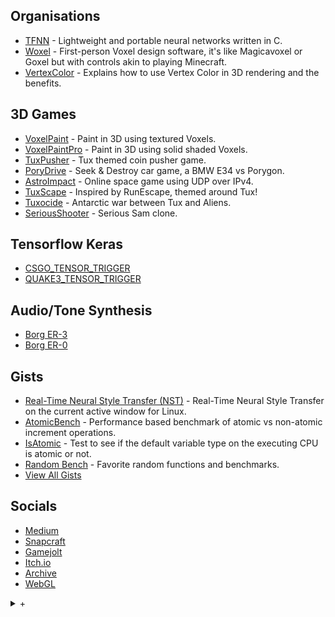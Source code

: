 ## Organisations
* [TFNN](https://github.com/TFNN) - Lightweight and portable neural networks written in C.
* [Woxel](https://github.com/woxels) - First-person Voxel design software, it's like Magicavoxel or Goxel but with controls akin to playing Minecraft.
* [VertexColor](https://github.com/VertexColor) - Explains how to use Vertex Color in 3D rendering and the benefits.

## 3D Games
* [VoxelPaint](https://github.com/mrbid/VoxelPaint) - Paint in 3D using textured Voxels.
* [VoxelPaintPro](https://github.com/mrbid/VoxelPaintPro) - Paint in 3D using solid shaded Voxels.
* [TuxPusher](https://github.com/mrbid/TuxPusher) - Tux themed coin pusher game.
* [PoryDrive](https://github.com/mrbid/PoryDrive-2.0) - Seek & Destroy car game, a BMW E34 vs Porygon.
* [AstroImpact](https://github.com/mrbid/AstroImpact) - Online space game using UDP over IPv4.
* [TuxScape](https://github.com/mrbid/TuxScape) - Inspired by RunEscape, themed around Tux!
* [Tuxocide](https://github.com/mrbid/Tuxocide) - Antarctic war between Tux and Aliens.
* [SeriousShooter](https://github.com/mrbid/SeriousShooter) - Serious Sam clone.

## Tensorflow Keras
* [CSGO_TENSOR_TRIGGER](https://github.com/mrbid/CSGO_TENSOR_TRIGGER)
* [QUAKE3_TENSOR_TRIGGER](https://github.com/mrbid/QUAKE3_TENSOR_TRIGGER)

## Audio/Tone Synthesis
* [Borg ER-3](https://github.com/mrbid/Borg-ER-3)
* [Borg ER-0](https://github.com/mrbid/Borg-ER-0)

## Gists
* [Real-Time Neural Style Transfer (NST)](https://gist.github.com/mrbid/e400fdd9ceaa8b3d83ba67eecd39cdb7) - Real-Time Neural Style Transfer on the current active window for Linux.
* [AtomicBench](https://gist.github.com/mrbid/a33aa35b4f57ddc6812f351e11bb9349) - Performance based benchmark of atomic vs non-atomic increment operations.
* [IsAtomic](https://gist.github.com/mrbid/3040f54eb6942ed53daa044a9c055dbb) - Test to see if the default variable type on the executing CPU is atomic or not.
* [Random Bench](https://gist.github.com/mrbid/310bebaa9b0b5fb1bc47a3b5c7915231) - Favorite random functions and benchmarks.
* [View All Gists](https://gist.github.com/mrbid)

## Socials
* [Medium](https://james-william-fletcher.medium.com/)
* [Snapcraft](https://snapcraft.io/publisher/voxdsp)
* [Gamejolt](https://gamejolt.com/@mrbid/games)
* [Itch.io](https://pushergames.itch.io/)
* [Archive](https://archive.org/details/@mrbid)
* [WebGL](https://github.com/mrbid/mrbid.github.io/blob/main/README.md)


<details>
  <summary>+</summary>
  <br>
  <details>
    <summary><b>Organisations</b></summary>
    <ul>
      <li><a href="https://github.com/TFNN">TFNN</a></li>
      <li><a href="https://github.com/woxels">Woxel</a></li>
      <li><a href="https://github.com/VertexColor">VertexColor</a></li>
    </ul>
  </details>
  <details>
    <summary><b>3D Games</b></summary>
    <ul>
      <li><a href="">aaa</a></li>
    </ul>
  </details>
  <details>
    <summary><b>Tensorflow Keras</b></summary>
    <ul>
      <li><a href="https://github.com/mrbid/CSGO_TENSOR_TRIGGER">CSGO_TENSOR_TRIGGER</a></li>
      <li><a href="https://github.com/mrbid/QUAKE3_TENSOR_TRIGGER">QUAKE3_TENSOR_TRIGGER</a></li>
    </ul>
  </details>
  <details>
    <summary><b>Audio/Tone Synthesis</b></summary>
    <ul>
      <li><a href="https://github.com/mrbid/Borg-ER-3">Borg ER-3</a></li>
      <li><a href="https://github.com/mrbid/Borg-ER-0">Borg ER-0</a></li>
    </ul>
  </details>
  <details>
    <summary><b>Gists</b></summary>
    <ul>
      <li><a href="https://gist.github.com/mrbid/e400fdd9ceaa8b3d83ba67eecd39cdb7">Real-Time Neural Style Transfer (NST)</a></li>
      <li><a href="https://gist.github.com/mrbid/a33aa35b4f57ddc6812f351e11bb9349">AtomicBench</a></li>
      <li><a href="https://gist.github.com/mrbid/3040f54eb6942ed53daa044a9c055dbb">IsAtomic</a></li>
      <li><a href="https://gist.github.com/mrbid/310bebaa9b0b5fb1bc47a3b5c7915231">Random Bench</a></li>
      <li><a href="https://gist.github.com/mrbid">View All Gists</a></li>
    </ul>
  </details>
  <details>
    <summary><b>Socials</b></summary>
    <ul>
      <li><a href="https://james-william-fletcher.medium.com/">Medium</a></li>
      <li><a href="https://snapcraft.io/publisher/voxdsp">Snapcraft</a></li>
      <li><a href="https://gamejolt.com/@mrbid/games">Gamejolt</a></li>
      <li><a href="https://pushergames.itch.io/">Itch.io</a></li>
      <li><a href="https://archive.org/details/@mrbid">Archive</a></li>
      <li><a href="https://github.com/mrbid/mrbid.github.io/blob/main/README.md">WebGL</a></li>
    </ul>
  </details>
</details>
